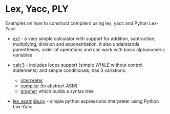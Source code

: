 # Lex, Yacc, PLY

Examples on how to construct compilers using lex, yacc and Pyhon Lex-Yacc

* [ex1](src/ex1/) - a very simple calculator with support for addition, subtraction, multiplying, division and exponentiation, it also understands parentheses, order of operations and can work with basic alphanumeric variables

* [calc3](src/calc3/) - includes loops support (simple _WHILE_ without control statements) and simple conditionals, has 3 variations:
    * [interpreter](src/calc3/calc3a.c)
    * [compiler](src/calc3/calc3b.c) (to abstract ASM)
    * [grapher](src/calc3/calc3g.c) which builds a syntax tree

* [lex_example.py](src/jfk/main.py) - simple python expressions interpreter using Python Lex-Yacc
